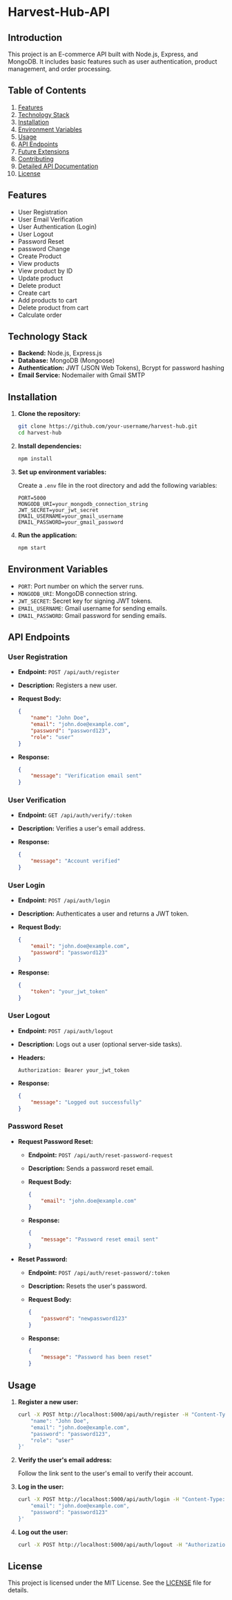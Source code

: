 # Harvest-Hub-API

## Introduction

This project is an E-commerce API built with Node.js, Express, and MongoDB. It includes basic features such as user authentication, product management, and order processing.

## Table of Contents

   1. [Features](#features)
   2. [Technology Stack](#technology-stack)
   3. [Installation](#installation)
   4. [Environment Variables](#environment-variables)
   4. [Usage](#usage)
   5. [API Endpoints](#api-endpoints)
   6. [Future Extensions](#future-extensions)
   7. [Contributing](#contributing)
   8. [Detailed API Documentation](http://localhost:5000/api-docs/)
   9. [License](#license)

## Features

- User Registration
- User Email Verification
- User Authentication (Login)
- User Logout
- Password Reset
- password Change
- Create Product
- View products
- View product by ID
- Update product
- Delete product
- Create cart
- Add products to cart
- Delete product from cart
- Calculate order

## Technology Stack

- **Backend:** Node.js, Express.js
- **Database:** MongoDB (Mongoose)
- **Authentication:** JWT (JSON Web Tokens), Bcrypt for password hashing
- **Email Service:** Nodemailer with Gmail SMTP

## Installation

1. **Clone the repository:**

    ```bash
    git clone https://github.com/your-username/harvest-hub.git
    cd harvest-hub
    ```

2. **Install dependencies:**

    ```bash
    npm install
    ```

3. **Set up environment variables:**

    Create a `.env` file in the root directory and add the following variables:

    ```plaintext
    PORT=5000
    MONGODB_URI=your_mongodb_connection_string
    JWT_SECRET=your_jwt_secret
    EMAIL_USERNAME=your_gmail_username
    EMAIL_PASSWORD=your_gmail_password
    ```

4. **Run the application:**

    ```bash
    npm start
    ```

## Environment Variables

- `PORT`: Port number on which the server runs.
- `MONGODB_URI`: MongoDB connection string.
- `JWT_SECRET`: Secret key for signing JWT tokens.
- `EMAIL_USERNAME`: Gmail username for sending emails.
- `EMAIL_PASSWORD`: Gmail password for sending emails.

## API Endpoints

### User Registration

- **Endpoint:** `POST /api/auth/register`
- **Description:** Registers a new user.
- **Request Body:**

    ```json
    {
        "name": "John Doe",
        "email": "john.doe@example.com",
        "password": "password123",
        "role": "user"
    }
    ```

- **Response:**

    ```json
    {
        "message": "Verification email sent"
    }
    ```

### User Verification

- **Endpoint:** `GET /api/auth/verify/:token`
- **Description:** Verifies a user's email address.
- **Response:**

    ```json
    {
        "message": "Account verified"
    }
    ```

### User Login

- **Endpoint:** `POST /api/auth/login`
- **Description:** Authenticates a user and returns a JWT token.
- **Request Body:**

    ```json
    {
        "email": "john.doe@example.com",
        "password": "password123"
    }
    ```

- **Response:**

    ```json
    {
        "token": "your_jwt_token"
    }
    ```


### User Logout

- **Endpoint:** `POST /api/auth/logout`
- **Description:** Logs out a user (optional server-side tasks).
- **Headers:**

    ```plaintext
    Authorization: Bearer your_jwt_token
    ```

- **Response:**

    ```json
    {
        "message": "Logged out successfully"
    }
    ```

### Password Reset

- **Request Password Reset:**

    - **Endpoint:** `POST /api/auth/reset-password-request`
    - **Description:** Sends a password reset email.
    - **Request Body:**

        ```json
        {
            "email": "john.doe@example.com"
        }
        ```

    - **Response:**

        ```json
        {
            "message": "Password reset email sent"
        }
        ```

- **Reset Password:**

    - **Endpoint:** `POST /api/auth/reset-password/:token`
    - **Description:** Resets the user's password.
    - **Request Body:**

        ```json
        {
            "password": "newpassword123"
        }
        ```

    - **Response:**

        ```json
        {
            "message": "Password has been reset"
        }
        ```

## Usage

1. **Register a new user:**

    ```bash
    curl -X POST http://localhost:5000/api/auth/register -H "Content-Type: application/json" -d '{
        "name": "John Doe",
        "email": "john.doe@example.com",
        "password": "password123",
        "role": "user"
    }'
    ```

2. **Verify the user's email address:**

    Follow the link sent to the user's email to verify their account.

3. **Log in the user:**

    ```bash
    curl -X POST http://localhost:5000/api/auth/login -H "Content-Type: application/json" -d '{
        "email": "john.doe@example.com",
        "password": "password123"
    }'
    ```

4. **Log out the user:**

    ```bash
    curl -X POST http://localhost:5000/api/auth/logout -H "Authorization: Bearer your_jwt_token"
    ```

## License

This project is licensed under the MIT License. See the [LICENSE](LICENSE) file for details.

